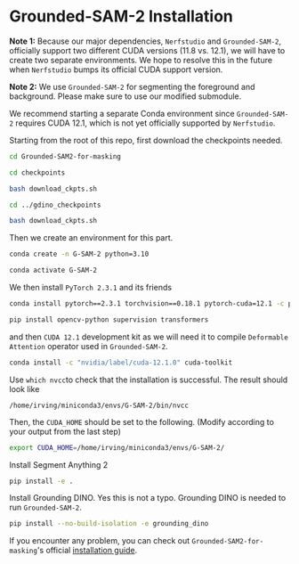# Grounded-SAM-2 Installation

**Note 1:** Because our major dependencies, `Nerfstudio` and `Grounded-SAM-2`, officially support two different CUDA versions (11.8 vs. 12.1), we will have to create two separate environments. We hope to resolve this in the future when `Nerfstudio` bumps its official CUDA support version.

**Note 2:** We use `Grounded-SAM-2` for segmenting the foreground and background. Please make sure to use our modified submodule. 

We recommend starting a separate Conda environment since `Grounded-SAM-2` requires CUDA 12.1, which is not yet officially supported by `Nerfstudio`.

Starting from the root of this repo, first download the checkpoints needed.
```sh
cd Grounded-SAM2-for-masking
```
```sh
cd checkpoints
```
```sh
bash download_ckpts.sh
```
```sh
cd ../gdino_checkpoints
```
```sh
bash download_ckpts.sh
```

Then we create an environment for this part.
```sh
conda create -n G-SAM-2 python=3.10
```
```sh
conda activate G-SAM-2
```

We then install `PyTorch 2.3.1` and its friends
```sh
conda install pytorch==2.3.1 torchvision==0.18.1 pytorch-cuda=12.1 -c pytorch -c nvidia
```
```sh
pip install opencv-python supervision transformers
```
and then `CUDA 12.1` development kit as we will need it to compile `Deformable Attention` operator used in `Grounded-SAM-2`.
```sh
conda install -c "nvidia/label/cuda-12.1.0" cuda-toolkit
```
Use `which nvcc`to check that the installation is successful. The result should look like
```
/home/irving/miniconda3/envs/G-SAM-2/bin/nvcc
```
Then, the `CUDA_HOME` should be set to the following. (Modify according to your output from the last step)
```sh
export CUDA_HOME=/home/irving/miniconda3/envs/G-SAM-2/
```
Install Segment Anything 2
```sh
pip install -e . 
```
Install Grounding DINO. Yes this is not a typo. Grounding DINO is needed to run `Grounded-SAM-2`.
```sh
pip install --no-build-isolation -e grounding_dino
```

If you encounter any problem, you can check out `Grounded-SAM2-for-masking`'s official [installation guide](https://github.com/IDEA-Research/Grounded-SAM-2#installation).